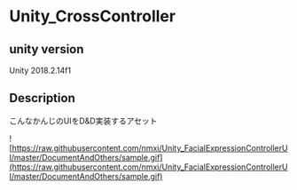 # Unity_CrossController

## unity version

Unity 2018.2.14f1

## Description

こんなかんじのUIをD&D実装するアセット

![https://raw.githubusercontent.com/nmxi/Unity_FacialExpressionControllerUI/master/DocumentAndOthers/sample.gif](https://raw.githubusercontent.com/nmxi/Unity_FacialExpressionControllerUI/master/DocumentAndOthers/sample.gif)
